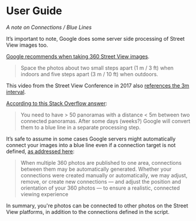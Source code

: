 # User Guide

_A note on Connections / Blue Lines_

It’s important to note, Google does some server side processing of Street View images too.

[Google recommends when taking 360 Street View images](https://support.google.com/maps/answer/7012050?hl=en&ref_topic=627560).

> Space the photos about two small steps apart \(1 m / 3 ft\) when indoors and five steps apart \(3 m / 10 ft\) when outdoors.

This video from the Street View Conference in 2017 also [references the 3m interval](https://www.youtube.com/watch?v=EW8YKwuFGkc).

[According to this Stack Overflow answer](https://stackoverflow.com/questions/54237231/how-to-create-a-path-on-street-view):

> You need to have &gt; 50 panoramas with a distance &lt; 5m between two connected panoramas. After some days \(weeks?\) Google will convert them to a blue line in a separate processing step.

It’s safe to assume in some cases Google servers might automatically connect your images into a blue line even if a connection target is not defined, [as addressed here](https://support.google.com/contributionpolicy/answer/7411351):

> When multiple 360 photos are published to one area, connections between them may be automatically generated. Whether your connections were created manually or automatically, we may adjust, remove, or create new connections — and adjust the position and orientation of your 360 photos — to ensure a realistic, connected viewing experience

In summary, you're photos can be connected to other photos on the Street View platforms, in addition to the connections defined in the script.

